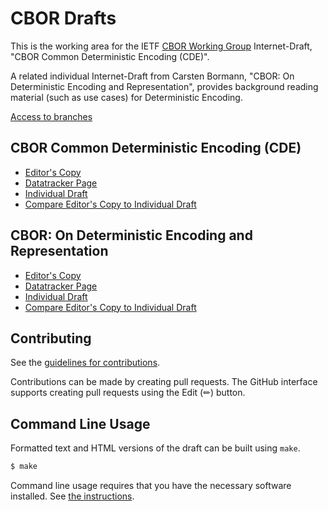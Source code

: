 # CBOR Drafts

This is the working area for the IETF [CBOR Working
Group](https://datatracker.ietf.org/wg/cbor/documents/)
Internet-Draft, "CBOR Common Deterministic Encoding (CDE)".

A related individual Internet-Draft from Carsten Bormann, "CBOR: On
Deterministic Encoding and Representation", provides background
reading material (such as use cases) for Deterministic Encoding.

[Access to branches](https://cbor-wg.github.io/draft-ietf-cbor-cde)

## CBOR Common Deterministic Encoding (CDE)

* [Editor's Copy](https://cabo.github.io/det/#go.draft-ietf-cbor-cde.html)
* [Datatracker Page](https://datatracker.ietf.org/doc/draft-ietf-cbor-cde)
* [Individual Draft](https://datatracker.ietf.org/doc/html/draft-ietf-cbor-cde)
* [Compare Editor's Copy to Individual Draft](https://cabo.github.io/det/#go.draft-ietf-cbor-cde.diff)


## CBOR: On Deterministic Encoding and Representation

* [Editor's Copy](https://cabo.github.io/det/#go.draft-bormann-cbor-det.html)
* [Datatracker Page](https://datatracker.ietf.org/doc/draft-bormann-cbor-det)
* [Individual Draft](https://datatracker.ietf.org/doc/html/draft-bormann-cbor-det)
* [Compare Editor's Copy to Individual Draft](https://cabo.github.io/det/#go.draft-bormann-cbor-det.diff)


## Contributing

See the
[guidelines for contributions](https://github.com/cabo/det/blob/main/CONTRIBUTING.md).

Contributions can be made by creating pull requests.
The GitHub interface supports creating pull requests using the Edit (✏) button.


## Command Line Usage

Formatted text and HTML versions of the draft can be built using `make`.

```sh
$ make
```

Command line usage requires that you have the necessary software installed.  See
[the instructions](https://github.com/martinthomson/i-d-template/blob/main/doc/SETUP.md).

